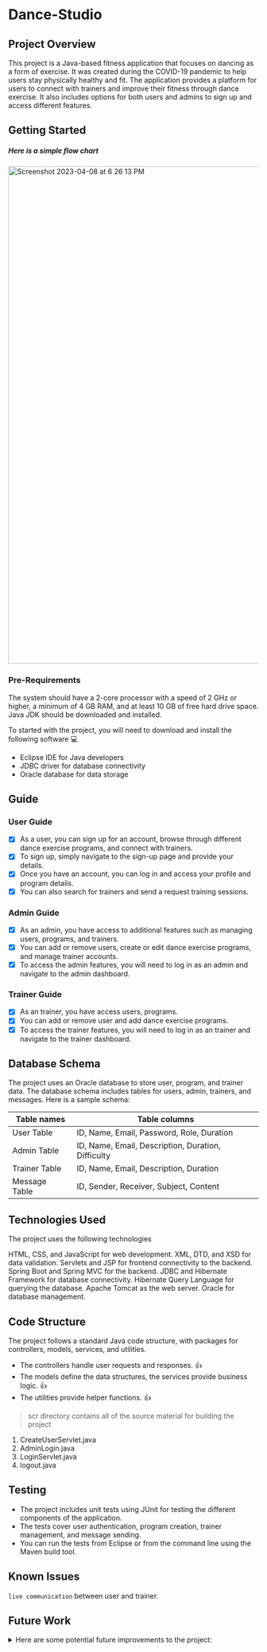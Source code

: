 # Dance-Studio

## Project Overview 

   This project is a Java-based fitness application that focuses on dancing as a form of exercise. 
   It was created during the COVID-19 pandemic to help users stay physically healthy and fit. 
   The application provides a platform for users to connect with trainers and improve their fitness through dance exercise. 
   It also includes options for both users and admins to sign up and access different features.







## Getting Started

##### Here is a simple flow chart

<img width="1000" alt="Screenshot 2023-04-08 at 6 26 13 PM" src="https://user-images.githubusercontent.com/74003155/230722348-c0081504-87c3-4b67-bc60-aab38f81ed1a.png">

### Pre-Requirements
The system should have a 2-core processor with a speed of 2 GHz or higher, a minimum of 4 GB RAM, and at least 10 GB of free hard drive space. Java JDK should be downloaded and installed.

To started with the project, you will need to download and install the following software :computer:
*	Eclipse IDE for Java developers
*	JDBC driver for database connectivity
*	Oracle database for data storage

## Guide

### User Guide
- [x] As a user, you can sign up for an account, browse through different dance exercise programs, and connect with trainers. 
- [x] To sign up, simply navigate to the sign-up page and provide your details.
- [x] Once you have an account, you can log in and access your profile and program details. 
- [x] You can also search for trainers and send a request training sessions.

### Admin Guide
- [x] As an admin, you have access to additional features such as managing users, programs, and trainers. 
- [x] You can add or remove users, create or edit dance exercise programs, and manage trainer accounts. 
- [x] To access the admin features, you will need to log in as an admin and navigate to the admin dashboard.

### Trainer Guide
- [x] As an trainer, you have access users, programs.
- [x] You can add or remove user and add dance exercise programs.
- [x] To access the trainer features, you will need to log in as an trainer and navigate to the trainer dashboard.

## Database Schema

The project uses an Oracle database to store user, program, and trainer data. The database schema includes tables for users, admin, trainers, and messages. Here is a sample schema:

|Table names |Table columns |
| ------------- | ------------- |
|User Table     | ID,	Name,	Email,	    Password,	   Role,	Duration|
| Admin Table   | ID,	Name,	Email,	    Description, Duration,	Difficulty|
| Trainer Table | ID,	Name,	Email,	    Description, Duration|
| Message Table | ID,	Sender,	Receiver,	Subject,	Content|

## Technologies Used
The project uses the following technologies

 HTML, CSS, and JavaScript for web development.
 XML, DTD, and XSD for data validation.
 Servlets and JSP for frontend connectivity to the backend.
 Spring Boot and Spring MVC for the backend.
 JDBC and Hibernate Framework for database connectivity.
 Hibernate Query Language for querying the database.
 Apache Tomcat as the web server.
 Oracle for database management.







## Code Structure
The project follows a standard Java code structure, with packages for controllers, models, services, and utilities.
- The controllers handle user requests and responses. :+1:
- The models define the data structures, the services provide business logic. :+1:
- The utilities provide helper functions. :+1:

> scr directory contains all of the source material for building the project
1. CreateUserServlet.java
2. AdminLogin.java
3. LoginServlet.java
4. logout.java

## Testing
* The project includes unit tests using JUnit for testing the different components of the application. 
* The tests cover user authentication, program creation, trainer management, and message sending. 
* You can run the tests from Eclipse or from the command line using the Maven build tool.

## Known Issues

  `live communication` between user and trainer.




## Future Work

<details>

<summary>Here are some potential future improvements to the project:</summary>


```Add support for video tutorials and live training sessions```

```Integrate with popular fitness tracking apps and wearables```

```Implement more advanced machine learning algorithms for program recommendations```

```Expand the program database to include more diverse dance styles and fitness```


</details>

